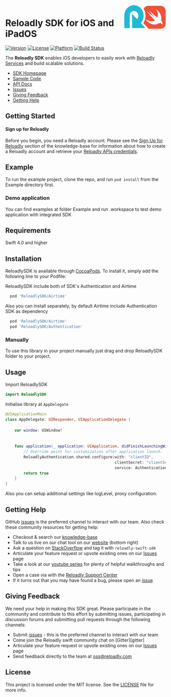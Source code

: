 <img src="icon.png" width="130" height="74" align="right" alt="reloadly-swift-icon"/>

# Reloadly SDK for iOS and iPadOS

[![Version](https://img.shields.io/cocoapods/v/ReloadlySDK.svg?style=flat)](https://cocoapods.org/pods/ReloadlySDK)
[![License](https://img.shields.io/cocoapods/l/ReloadlySDK.svg?style=flat)](https://github.com/Reloadly/reloadly-sdk-ios/blob/main/LICENSE)
[![Platform](https://img.shields.io/badge/Swift-5.0-orange.svg)](https://cocoapods.org/pods/ReloadlySDK)
[![Build Status](https://travis-ci.com/Reloadly/reloadly-sdk-ios.svg?branch=main)](https://travis-ci.org/Reloadly/reloadly-sdk-ios)

The **Reloadly SDK** enables iOS developers to easily work with [Reloadly Services][reloadly-main-site]
and build scalable solutions.

* [SDK Homepage][sdk-website]
* [Sample Code][sample-code]
* [API Docs][docs-api]
* [Issues][sdk-issues]
* [Giving Feedback](#giving-feedback)
* [Getting Help](#getting-help)

## Getting Started

#### Sign up for Reloadly ####

Before you begin, you need a Reloadly account. Please see the [Sign Up for Reloadly][reloadly-signup-help] section of
the knowledge-base for information about how to create a Reloadly account and retrieve
your [Reloadly APIs credentials][api-credentials-help].

## Example

To run the example project, clone the repo, and run `pod install` from the Example directory first.
### Demo application
You can find examples at folder Example and run .workspace to test demo application with integrated SDK


## Requirements

Swift 4.0 and higher

## Installation

ReloadlySDK is available through [CocoaPods](https://cocoapods.org). To install
it, simply add the following line to your Podfile:

ReloadlySDK include both of SDK's Authentication and Airtime

```ruby
  pod 'ReloadlySDK/Airtime'
```

Also you can install separately, by default Airtime include Authentication SDK as dependency

```ruby
  pod 'ReloadlySDK/Airtime'
  pod 'ReloadlySDK/Authentication'
```


### Manually

To use this library in your project manually just drag and drop ReloadlySDK folder to your project.

## Usage

Import ReloadlySDK
```swift
import ReloadlySDK
```
Initialise library at `AppDelegate`

```swift
@UIApplicationMain
class AppDelegate: UIResponder, UIApplicationDelegate {

    var window: UIWindow?


    func application(_ application: UIApplication, didFinishLaunchingWithOptions launchOptions: [UIApplication.LaunchOptionsKey: Any]?) -> Bool {
        // Override point for customization after application launch.
        ReloadlyAuthentication.shared.configure(with: "clientID",
                                                clientSecret: "clientSecret",
                                                service: AuthenticationService(backendEnvironment: .sandbox))
        return true
    }
}

```

Also you can setup additional settings like logLevel, proxy configuration.

## Getting Help

GitHub [issues][sdk-issues] is the preferred channel to interact with our team. Also check these community resources for
getting help:

* Checkout & search our [knowledge-base][reloadly-knowledge-base]
* Talk to us live on our chat tool on our [website][reloadly-main-site] (bottom right)
* Ask a question on [StackOverflow][stack-overflow] and tag it with `reloadly-swift-sdk`
* Articulate your feature request or upvote existing ones on our [Issues][features] page
* Take a look at our [youtube series][youtube-series] for plenty of helpful walkthroughs and tips
* Open a case via with the [Reloadly Support Center][support-center]
* If it turns out that you may have found a bug, please open an [issue][sdk-issues]

## Giving Feedback

We need your help in making this SDK great. Please participate in the community and contribute to this effort by
submitting issues, participating in discussion forums and submitting pull requests through the following channels:

* Submit [issues][sdk-issues] - this is the preferred channel to interact with our team
* Come join the Reloadly swift community chat on [Gitter][gitter]
* Articulate your feature request or upvote existing ones on our [Issues][features] page
* Send feedback directly to the team at oss@reloadly.com

## License

This project is licensed under the MIT license. See the [LICENSE](LICENSE) file for more info.

[reloadly-main-site]: https://www.reloadly.com/

[sdk-website]: https://sdk.reloadly.com/ios

[reloadly-signup-help]: https://faq.reloadly.com/en/articles/2307724-how-do-i-register-for-my-free-account

[api-credentials-help]: https://faq.reloadly.com/en/articles/3519543-locating-your-api-credentials

[sdk-issues]: https://github.com/Reloadly/reloadly-sdk-ios/issues

[sdk-license]: http://www.reloadly.com/software/apache2.0/

[sample-code]: https://github.com/Reloadly/reloadly-sdk-ios/blob/main/Docs/Sample_code.md

[docs-api]: https://developers.reloadly.com

[features]: https://github.com/Reloadly/reloadly-sdk-ios/issues?q=is%3Aopen+is%3Aissue+label%3A%22feature-request%22

[api-docs]: https://developers.reloadly.com

[swiftdoc]: https://github.com/Reloadly/reloadly-sdk-ios

[lombok-plugins]: https://projectlombok.org/setup/overview

[mit-url]: https://github.com/reloadly/reloadly-sdk-java/raw/master/LICENSE

[codecov-badge]: https://codecov.io/gh/reloadly/reloadly-sdk-java/branch/main/graph/badge.svg?token=8U89VKQ2BF

[codecov-url]: https://app.codecov.io/gh/reloadly/reloadly-sdk-java

[youtube-series]: https://www.youtube.com/watch?v=TbXC4Ic8x30&t=141s&ab_channel=Reloadly

[reloadly-knowledge-base]: https://faq.reloadly.com

[stack-overflow]: http://stackoverflow.com/questions/tagged/reloadly-reloadly-sdk

[support-center]: https://faq.reloadly.com/en/articles/3423196-contacting-support
